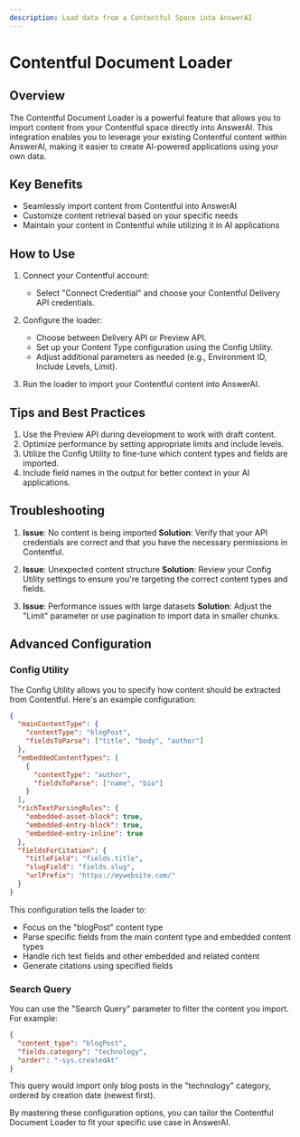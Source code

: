 ```yaml
---
description: Load data from a Contentful Space into AnswerAI
---
```


# Contentful Document Loader

## Overview

The Contentful Document Loader is a powerful feature that allows you to import content from your Contentful space directly into AnswerAI. This integration enables you to leverage your existing Contentful content within AnswerAI, making it easier to create AI-powered applications using your own data.

## Key Benefits

- Seamlessly import content from Contentful into AnswerAI
- Customize content retrieval based on your specific needs
- Maintain your content in Contentful while utilizing it in AI applications

## How to Use

1. Connect your Contentful account:
   - Select "Connect Credential" and choose your Contentful Delivery API credentials.

2. Configure the loader:
   - Choose between Delivery API or Preview API.
   - Set up your Content Type configuration using the Config Utility.
   - Adjust additional parameters as needed (e.g., Environment ID, Include Levels, Limit).

3. Run the loader to import your Contentful content into AnswerAI.

<!-- TODO: Add a screenshot of the Contentful Document Loader configuration interface -->

## Tips and Best Practices

1. Use the Preview API during development to work with draft content.
2. Optimize performance by setting appropriate limits and include levels.
3. Utilize the Config Utility to fine-tune which content types and fields are imported.
4. Include field names in the output for better context in your AI applications.

## Troubleshooting

1. **Issue**: No content is being imported
   **Solution**: Verify that your API credentials are correct and that you have the necessary permissions in Contentful.

2. **Issue**: Unexpected content structure
   **Solution**: Review your Config Utility settings to ensure you're targeting the correct content types and fields.

3. **Issue**: Performance issues with large datasets
   **Solution**: Adjust the "Limit" parameter or use pagination to import data in smaller chunks.

## Advanced Configuration

### Config Utility

The Config Utility allows you to specify how content should be extracted from Contentful. Here's an example configuration:

```json
{
  "mainContentType": {
    "contentType": "blogPost",
    "fieldsToParse": ["title", "body", "author"]
  },
  "embeddedContentTypes": [
    {
      "contentType": "author",
      "fieldsToParse": ["name", "bio"]
    }
  ],
  "richTextParsingRules": {
    "embedded-asset-block": true,
    "embedded-entry-block": true,
    "embedded-entry-inline": true
  },
  "fieldsForCitation": {
    "titleField": "fields.title",
    "slugField": "fields.slug",
    "urlPrefix": "https://mywebsite.com/"
  }
}
```

This configuration tells the loader to:

- Focus on the "blogPost" content type
- Parse specific fields from the main content type and embedded content types
- Handle rich text fields and other embedded and related content
- Generate citations using specified fields

### Search Query

You can use the "Search Query" parameter to filter the content you import. For example:

```json
{
  "content_type": "blogPost",
  "fields.category": "technology",
  "order": "-sys.createdAt"
}
```

This query would import only blog posts in the "technology" category, ordered by creation date (newest first).

By mastering these configuration options, you can tailor the Contentful Document Loader to fit your specific use case in AnswerAI.
